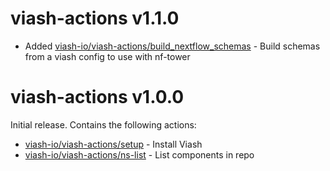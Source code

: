 # viash-actions v1.1.0

* Added [viash-io/viash-actions/build_nextflow_schemas](https://github.com/viash-io/viash-actions/tree/main/build_nextflow_schemas) - Build schemas from a viash config to use with nf-tower

# viash-actions v1.0.0

Initial release. Contains the following actions:

* [viash-io/viash-actions/setup](https://github.com/viash-io/viash-actions/tree/main/setup) - Install Viash
* [viash-io/viash-actions/ns-list](https://github.com/viash-io/viash-actions/tree/main/ns-list) - List components in repo
